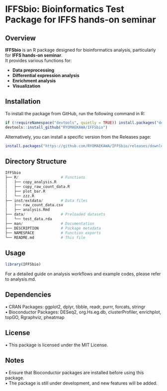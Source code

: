 # IFFSbio: Bioinformatics Test Package for IFFS hands-on seminar

##  Overview

**IFFSbio** is an R package designed for bioinformatics analysis, particularly for **IFFS hands-on seminar**.  
It provides various functions for:
- **Data preprocessing**
- **Differential expression analysis**
- **Enrichment analysis**
- **Visualization**

##  Installation

To install the package from GitHub, run the following command in R:

```r
if (!requireNamespace("devtools", quietly = TRUE)) install.packages("devtools")
devtools::install_github("RYOMAEKAWA/IFFSbio")
```

Alternatively, you can install a specific version from the Releases page:

```r
install.packages("https://github.com/RYOMAEKAWA/IFFSbio/releases/download/v0.2.1/IFFSbio_0.2.1.tar.gz", repos = NULL, type = "source")
```

##  Directory Structure

```r
IFFSbio
├── R/                   # Functions
│   ├── copy_analysis.R
│   ├── copy_raw_count_data.R
│   ├── plot_bar.R
│   └── zzz.R
├── inst/extdata/        # Data files
│   ├── raw_count_data.csv
│   ├── analysis.Rmd
├── data/                # Preloaded datasets
│   └── test_data.rda
├── man/                 # Documentation
├── DESCRIPTION          # Package metadata
├── NAMESPACE            # Function exports
└── README.md            # This file
```

## Usage

```r
library(IFFSbio)
```
For a detailed guide on analysis workflows and example codes, please refer to analysis.md.

## Dependencies
•	CRAN Packages: ggplot2, dplyr, tibble, readr, purrr, forcats, stringr  
•	Bioconductor Packages: DESeq2, org.Hs.eg.db, clusterProfiler, enrichplot, topGO, Rgraphviz, pheatmap  
## License
•	This package is licensed under the MIT License.  

## Notes
  •	Ensure that Bioconductor packages are installed before using this package.  
	•	The package is still under development, and new features will be added.

